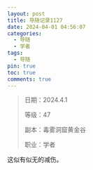 ```yaml
---
layout: post
title: 导随记录1127
date: 2024-04-01 04:56:07
categories:
  - 导随
  - 学者
tags:
  - 导随
pin: true
toc: true
comments: true
---
```

> 日期：2024.4.1
>
> 等级：47
>
> 副本：毒雾洞窟黄金谷
>
> 职业：学者

这似有似无的减伤。
